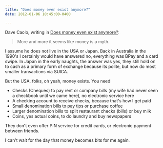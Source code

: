 ```yaml
---
title: "Does money even exist anymore?"
date: 2012-01-06 10:45:00-0400

---
```


Dave Caolo, writing in [Does money even exist anymore?](http://52tiger.net/does-money-even-exist-anymore/):

> More and more it seems like money is a myth.

I assume he does not live in the USA or Japan. Back in Australia in the 1990's I certainly would have answered no, everything was BPay and a card swipe. In Japan in the early naughts, the answer was yes, they still hold on to cash as a primary form of exchange because its polite, but now do most smaller transactions via SUICA.

But the USA, folks, oh yeah, money exists. You need

* Checks (Cheques) to pay rent or company bills (my wife had never seen a checkbook until we came here), no electronic service here
* A checking account to receive checks, because that's how I get paid
* Small denomination bills to pay tips or purchase coffee
* Larger denomination bills to split restaurant checks (bills) or buy milk
* Coins, yes actual coins, to do laundry and buy newspapers

They don't even offer PIN service for credit cards, or electronic payment between friends.

I can't wait for the day that money becomes bits for me again.
